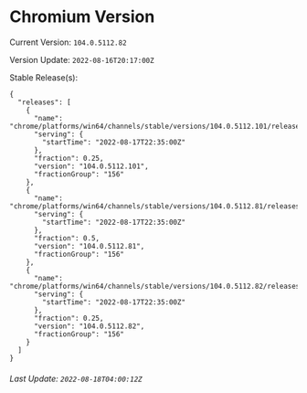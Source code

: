 # Chromium Version

Current Version: `104.0.5112.82`

Version Update: `2022-08-16T20:17:00Z`

Stable Release(s):
```
{
  "releases": [
    {
      "name": "chrome/platforms/win64/channels/stable/versions/104.0.5112.101/releases/1660775700",
      "serving": {
        "startTime": "2022-08-17T22:35:00Z"
      },
      "fraction": 0.25,
      "version": "104.0.5112.101",
      "fractionGroup": "156"
    },
    {
      "name": "chrome/platforms/win64/channels/stable/versions/104.0.5112.81/releases/1660775700",
      "serving": {
        "startTime": "2022-08-17T22:35:00Z"
      },
      "fraction": 0.5,
      "version": "104.0.5112.81",
      "fractionGroup": "156"
    },
    {
      "name": "chrome/platforms/win64/channels/stable/versions/104.0.5112.82/releases/1660775700",
      "serving": {
        "startTime": "2022-08-17T22:35:00Z"
      },
      "fraction": 0.25,
      "version": "104.0.5112.82",
      "fractionGroup": "156"
    }
  ]
}
```

###### Last Update: `2022-08-18T04:00:12Z`

